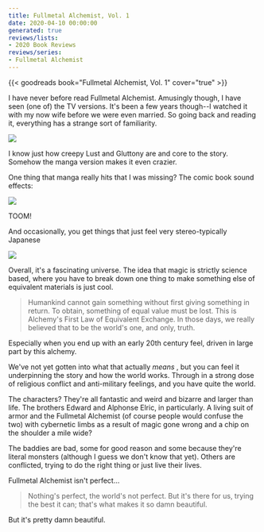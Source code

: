 ```yaml
---
title: Fullmetal Alchemist, Vol. 1
date: 2020-04-10 00:00:00
generated: true
reviews/lists:
- 2020 Book Reviews
reviews/series:
- Fullmetal Alchemist
---
```

{{< goodreads book="Fullmetal Alchemist, Vol. 1" cover="true" >}}

I have never before read Fullmetal Alchemist. Amusingly though, I have seen (one of) the TV versions. It's been a few years though--I watched it with my now wife before we were even married. So going back and reading it, everything has a strange sort of familiarity.  

![](/embeds/books/attachments/fullmetal-alchemist-vol-1-x-1.png)  

<!--more-->

I know just how creepy Lust and Gluttony are and core to the story. Somehow the manga version makes it even crazier.  

One thing that manga really hits that I was missing? The comic book sound effects:  

![](/embeds/books/attachments/fullmetal-alchemist-vol-1-x-2.png)  

TOOM!  

And occasionally, you get things that just feel very stereo-typically Japanese  

![](/embeds/books/attachments/fullmetal-alchemist-vol-1-x-3.png)  

Overall, it's a fascinating universe. The idea that magic is strictly science based, where you have to break down one thing to make something else of equivalent materials is just cool.  

> Humankind cannot gain something without first giving something in return. To obtain, something of equal value must be lost. This is Alchemy's First Law of Equivalent Exchange. In those days, we really believed that to be the world's one, and only, truth.

Especially when you end up with an early 20th century feel, driven in large part by this alchemy.  

We've not yet gotten into what that actually _means_ , but you can feel it underpinning the story and how the world works. Through in a strong dose of religious conflict and anti-military feelings, and you have quite the world.  

The characters? They're all fantastic and weird and bizarre and larger than life. The brothers Edward and Alphonse Elric, in particularly. A living suit of armor and the Fullmetal Alchemist (of course people would confuse the two) with cybernetic limbs as a result of magic gone wrong and a chip on the shoulder a mile wide?  

The baddies are bad, some for good reason and some because they're literal monsters (although I guess we don't know that yet). Others are conflicted, trying to do the right thing or just live their lives.  

Fullmetal Alchemist isn't perfect...  

> Nothing's perfect, the world's not perfect. But it's there for us, trying the best it can; that's what makes it so damn beautiful.

But it's pretty damn beautiful.



